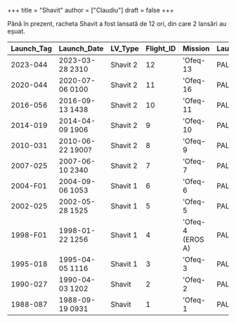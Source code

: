 +++
title = "Shavit"
author = ["Claudiu"]
draft = false
+++

Până în prezent, racheta Shavit a fost lansată de 12 ori, din care 2 lansări au eșuat.

| Launch_Tag | Launch_Date      | LV_Type  | Flight_ID | Mission          | Launch_Site | Country | Outcome |
|------------|------------------|----------|-----------|------------------|-------------|---------|---------|
| 2023-044   | 2023-03-28 2310  | Shavit 2 | 12        | 'Ofeq-13         | PALB        | IL      | S       |
| 2020-044   | 2020-07-06 0100  | Shavit 2 | 11        | 'Ofeq-16         | PALB        | IL      | S       |
| 2016-056   | 2016-09-13 1438  | Shavit 2 | 10        | 'Ofeq-11         | PALB        | IL      | S       |
| 2014-019   | 2014-04-09 1906  | Shavit 2 | 9         | 'Ofeq-10         | PALB        | IL      | S       |
| 2010-031   | 2010-06-22 1900? | Shavit 2 | 8         | 'Ofeq-9          | PALB        | IL      | S       |
| 2007-025   | 2007-06-10 2340  | Shavit 2 | 7         | 'Ofeq-7          | PALB        | IL      | S       |
| 2004-F01   | 2004-09-06 1053  | Shavit 1 | 6         | 'Ofeq-6          | PALB        | IL      | F       |
| 2002-025   | 2002-05-28 1525  | Shavit 1 | 5         | 'Ofeq-5          | PALB        | IL      | S       |
| 1998-F01   | 1998-01-22 1256  | Shavit 1 | 4         | 'Ofeq-4 (EROS A) | PALB        | IL      | F       |
| 1995-018   | 1995-04-05 1116  | Shavit 1 | 3         | 'Ofeq-3          | PALB        | IL      | S       |
| 1990-027   | 1990-04-03 1202  | Shavit   | 2         | 'Ofeq-2          | PALB        | IL      | S       |
| 1988-087   | 1988-09-19 0931  | Shavit   | 1         | 'Ofeq-1          | PALB        | IL      | S       |
